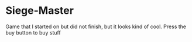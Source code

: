# Siege-Master
Game that I started on but did not finish, but it looks kind of cool.
Press the buy button to buy stuff
